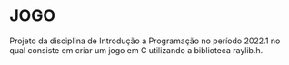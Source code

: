 # JOGO
Projeto da disciplina de Introdução a Programação no período 2022.1 no qual consiste em criar um jogo em C utilizando a biblioteca raylib.h.  
